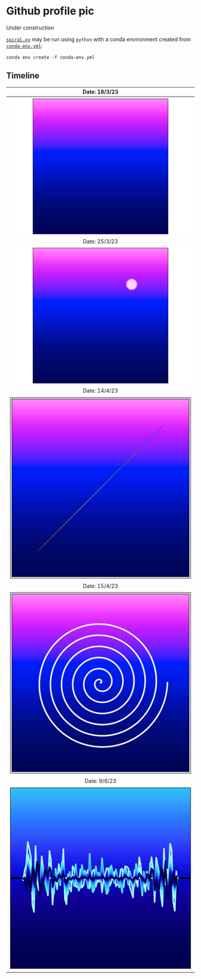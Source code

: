 # Github profile pic
Under construction

[`spiral.py`](spiral.py) may be run using `python` with a conda environment created from [`conda-env.yml`](conda-env.yml):
```
conda env create -f conda-env.yml
```

## Timeline 
| Date: 18/3/23 |
| :---: |
|![Start of profile pic](./img/18_3_23.png) |
| Date: 25/3/23 |
|![Second profile pic](./img/ppic_moon_25_3_23.png) |
| Date: 14/4/23 |
|![Third profile pic](./img/ppic_multiline_13_4_23.png) |
| Date: 15/4/23 |
|![Fourth profile pic](./img/ppic_spiral_15_4_23.png) |
| Date: 9/6/23 |
|![Fifth profile pic](./img/ppic_pattern_9_6_23.jpeg) |
